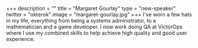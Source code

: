 +++
description = ""
title = "Margaret Gourlay"
type = "new-speaker"
twitter = "okterok"
image = "margaret-gourlay.jpg"
+++
I've worn a few hats in my life, everything from being a systems administrator, to a mathematician and a game developer. I now work doing QA at VictorOps where I use my combined skills to help achieve high quality and good user experience.